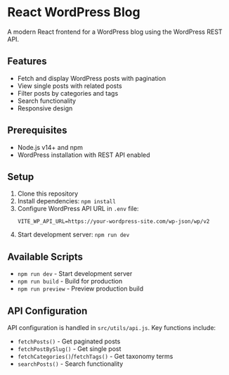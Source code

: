 # React WordPress Blog

A modern React frontend for a WordPress blog using the WordPress REST API.

## Features
- Fetch and display WordPress posts with pagination
- View single posts with related posts
- Filter posts by categories and tags
- Search functionality
- Responsive design

## Prerequisites
- Node.js v14+ and npm
- WordPress installation with REST API enabled

## Setup
1. Clone this repository
2. Install dependencies: `npm install`
3. Configure WordPress API URL in `.env` file:
   ```
   VITE_WP_API_URL=https://your-wordpress-site.com/wp-json/wp/v2
   ```
4. Start development server: `npm run dev`

## Available Scripts
- `npm run dev` - Start development server
- `npm run build` - Build for production
- `npm run preview` - Preview production build

## API Configuration
API configuration is handled in `src/utils/api.js`. Key functions include:
- `fetchPosts()` - Get paginated posts
- `fetchPostBySlug()` - Get single post
- `fetchCategories()`/`fetchTags()` - Get taxonomy terms
- `searchPosts()` - Search functionality